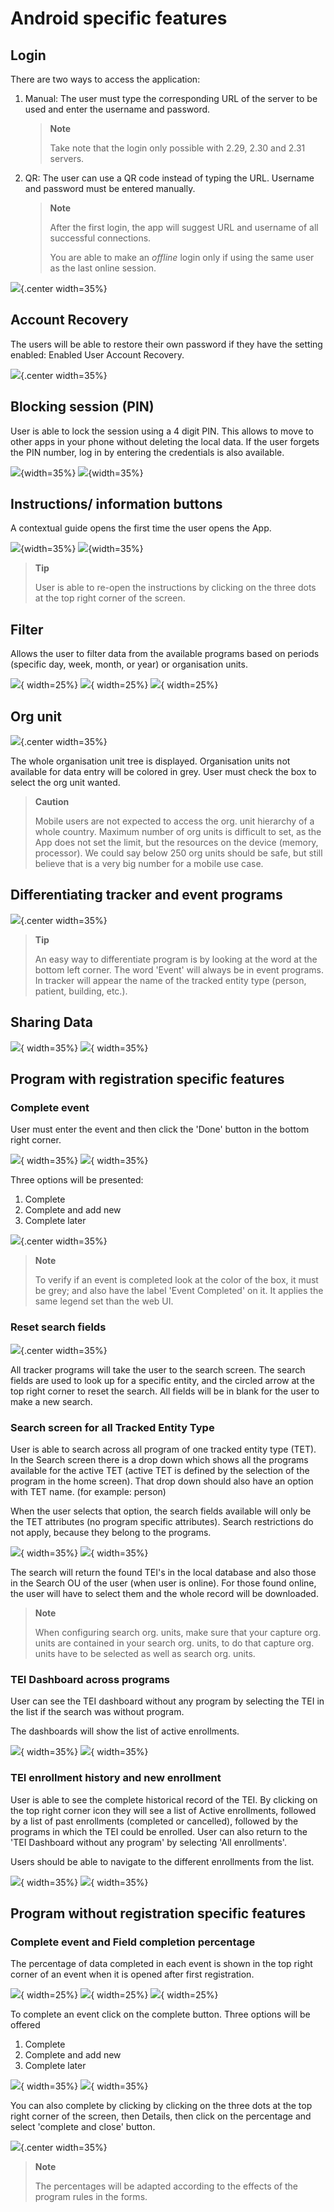 # Android specific features

## Login

There are two ways to access the application:

1. Manual: The user must type the corresponding URL of the server to be used and enter the username and password.

    > **Note**
    >
    > Take note that the login only possible with 2.29, 2.30 and 2.31 servers.

2. QR: The user can use a QR code instead of typing the URL. Username and password must be entered manually.

    > **Note**
    >
    > After the first login, the app will suggest URL and username of all successful connections.
    >
    > You are able to make an *offline* login only if using the same user as the last online session.
 
 ![](resources/images/image39.png){.center width=35%}
 
## Account Recovery

The users will be able to restore their own password if they have the setting enabled: Enabled User Account Recovery.

![](resources/images/image46.png){.center width=35%}

## Blocking session (PIN)

User is able to lock the session using a 4 digit PIN. This allows to move to other apps in your phone without deleting the local data.
If the user forgets the PIN number, log in by entering the credentials is also available.

![](resources/images/image18.png){width=35%}
![](resources/images/image24.png){width=35%}

## Instructions/ information buttons

A contextual guide opens the first time the user opens the App.

![](resources/images/image42.jpg){width=35%}
![](resources/images/image12.png){width=35%}

> **Tip**
>
>  User is able to re-open<!-- PALD: unnecessary: (trigger)--> the instructions by clicking on the three dots at the top right corner of the screen.

## Filter

<!-- PALD alternative: "The Filter allows you to narrow down the data available from the ..." -->
Allows the user to filter data from the available programs based on periods (specific day, week, month, or year) or organisation units.

![](resources/images/image10.jpg){ width=25%}
![](resources/images/image4.jpg){ width=25%}
![](resources/images/image8.jpg){ width=25%}

## Org unit

![](resources/images/image30.png){.center width=35%}

The whole organisation unit tree is displayed. Organisation units not available for data entry will be colored in grey.
User must check the box to select the org unit wanted.


> **Caution**
>
>  Mobile users are not expected to access the org. unit hierarchy of a whole country. Maximum number of org units is difficult to set, as the App does not set the limit, but the resources on the device (memory, processor). We could say below 250 org units should be safe, but still believe that is a very big number for a mobile use case.

## Differentiating tracker and event programs

![](resources/images/image33.png){.center width=35%}

> **Tip**
>
>  An easy way to differentiate program is by looking at the word at the bottom left corner. The word 'Event' will always be in event programs. In tracker will appear the name of the tracked entity type (person, patient, building, etc.).

## Sharing Data

![](resources/images/image9.png){ width=35%}
![](resources/images/image21.jpg){ width=35%}

## Program with registration specific features

### Complete event

User must enter the event and then click the 'Done' button in the bottom right corner.

![](resources/images/image37.png){ width=35%}
![](resources/images/image6.png){ width=35%}

Three options will be presented:

1. Complete
2. Complete and add new
3. Complete later

![](resources/images/image5.png){.center width=35%}


> **Note**
>
> To verify if an event is completed look at the color of the box, it must be grey; and also have the label 'Event Completed' on it. It applies the same legend set than the web UI.

### Reset search fields

![](resources/images/image25.png){.center width=35%}

All tracker programs will take the user to the search screen. The search fields are used to look up for a specific entity, and the circled arrow at the top right corner to reset the search. All fields will be in blank for the user to make a new search.

### Search screen for all Tracked Entity Type

User is able to search across all program of one tracked entity type (TET). In the Search screen there is a drop down which shows all the programs available for the active TET (active TET is defined by the selection of the program in the home screen). That drop down should also have an option with TET name. (for example: person)

When the user selects that option, the search fields available will only be the TET attributes (no program specific attributes).
Search restrictions do not apply, because they belong to the programs.

![](resources/images/image44.png){ width=35%}
![](resources/images/image22.png){ width=35%}

The search will return the found TEI's in the local database and also those in the Search OU of the user (when user is online). For those found online, the user will have to select them and the whole record will be downloaded.


> **Note**
>
>  When configuring search org. units, make sure that your capture org. units are contained in your search org. units, to do that capture org. units have to be selected as well as search org. units.

### TEI Dashboard across programs

User can see the TEI dashboard without any program by selecting the TEI in the list if the search was without program.

The dashboards will show the list of active enrollments.

![](resources/images/image22.png){ width=35%}
![](resources/images/image38.png){ width=35%}

### TEI enrollment history and new enrollment

User is able to see the complete historical record of the TEI. By clicking on the top right corner icon they will see a list of Active enrollments, followed by a list of past enrollments (completed or cancelled), followed by the programs in which the TEI could be enrolled.
User can also return to the 'TEI Dashboard without any program' by selecting 'All enrollments'.

Users should be able to navigate to the different enrollments from the list.

![](resources/images/image40.png){ width=35%}
![](resources/images/image7.png){ width=35%}

## Program without registration specific features

### Complete event and Field completion percentage

The percentage of data completed in each event is shown in the top right corner of an event when it is opened after first registration.

![](resources/images/image34.png){ width=25%}
![](resources/images/image27.png){ width=25%}
![](resources/images/image14.png){ width=25%}

To complete an event click on the complete button. Three options will be offered

1. Complete
1. Complete and add new
1. Complete later

![](resources/images/image35.png){ width=35%}
![](resources/images/image31.png){ width=35%}

You can also complete by clicking by clicking on the three dots at the top right corner of the screen, then Details, then click on the percentage and select 'complete and close' button.

![](resources/images/image41.png){.center width=35%}


> **Note**
>
>   The percentages will be adapted according to the effects of the program rules in the forms.
